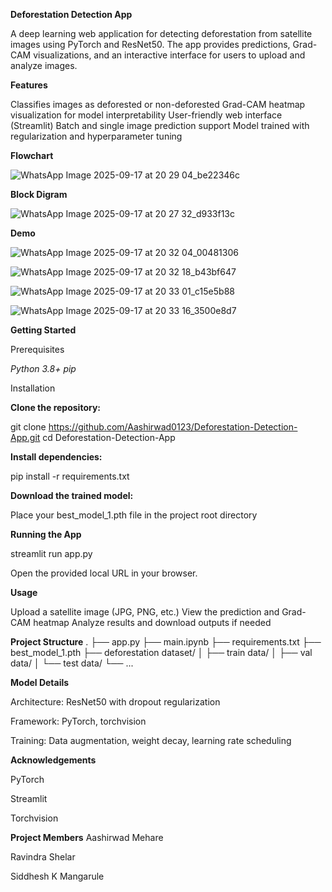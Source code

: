 **Deforestation Detection App** 

A deep learning web application for detecting deforestation from satellite images using PyTorch and ResNet50. The app provides predictions, Grad-CAM visualizations, and an interactive interface for users to upload and analyze images.

**Features**

Classifies images as deforested or non-deforested
Grad-CAM heatmap visualization for model interpretability
User-friendly web interface (Streamlit)
Batch and single image prediction support
Model trained with regularization and hyperparameter tuning

**Flowchart**

![WhatsApp Image 2025-09-17 at 20 29 04_be22346c](https://github.com/user-attachments/assets/a6368ec8-22d1-44fa-a205-a76ced2297d3)

**Block Digram**

![WhatsApp Image 2025-09-17 at 20 27 32_d933f13c](https://github.com/user-attachments/assets/5e4c7e15-b601-4097-b2bf-4c1381229aa3)


**Demo**

![WhatsApp Image 2025-09-17 at 20 32 04_00481306](https://github.com/user-attachments/assets/fbc3efa7-f455-40f2-87e2-71cd037aaef4)

![WhatsApp Image 2025-09-17 at 20 32 18_b43bf647](https://github.com/user-attachments/assets/f3e3e9ff-6cd0-4292-b43a-a312e3612da3)

![WhatsApp Image 2025-09-17 at 20 33 01_c15e5b88](https://github.com/user-attachments/assets/455fb64c-1a3b-4f21-9faa-a0cc899053d8)

![WhatsApp Image 2025-09-17 at 20 33 16_3500e8d7](https://github.com/user-attachments/assets/7488176e-e463-4462-8b54-e88a67cb6695)

**Getting Started**

Prerequisites

_Python 3.8+
pip_

Installation

**Clone the repository:**

git clone https://github.com/Aashirwad0123/Deforestation-Detection-App.git
cd Deforestation-Detection-App 

**Install dependencies:**

pip install -r requirements.txt

**Download the trained model:**

Place your best_model_1.pth file in the project root directory

**Running the App**

streamlit run app.py

Open the provided local URL in your browser.

**Usage**

Upload a satellite image (JPG, PNG, etc.)
View the prediction and Grad-CAM heatmap
Analyze results and download outputs if needed

**Project Structure**
.
├── app.py
├── main.ipynb
├── requirements.txt
├── best_model_1.pth
├── deforestation dataset/
│   ├── train data/
│   ├── val data/
│   └── test data/
└── ...

**Model Details**

Architecture: ResNet50 with dropout regularization

Framework: PyTorch, torchvision

Training: Data augmentation, weight decay, learning rate scheduling


**Acknowledgements**

PyTorch

Streamlit

Torchvision

**Project Members**
Aashirwad Mehare 

Ravindra Shelar 

Siddhesh K Mangarule


